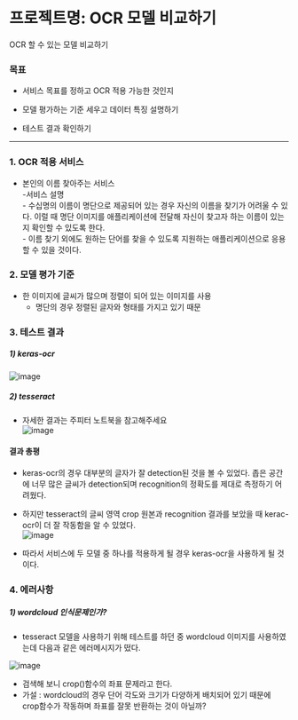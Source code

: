 # 프로젝트명: OCR 모델 비교하기

OCR 할 수 있는 모델 비교하기   

### 목표
- 서비스 목표를 정하고 OCR 적용 가능한 것인지 

- 모델 평가하는 기준 세우고 데이터 특징 설명하기

- 테스트 결과 확인하기
_________________________________________________________________________________
### 1. OCR 적용 서비스   
- 본인의 이름 찾아주는 서비스   
    -서비스 설명      
        - 수십명의 이름이 명단으로 제공되어 있는 경우 자신의 이름을 찾기가 어려울 수 있다. 이럴 때 명단 이미지를 애플리케이션에 전달해 자신이 찾고자 하는 이름이 있는지 확인할 수 있도록 한다.   
        - 이름 찾기 외에도 원하는 단어를 찾을 수 있도록 지원하는 애플리케이션으로 응용할 수 있을 것이다.   
        
### 2. 모델 평가 기준   
- 한 이미지에 글씨가 많으며 정렬이 되어 있는 이미지를 사용
     - 명단의 경우 정렬된 글자와 형태를 가지고 있기 때문

### 3. 테스트 결과
##### 1) keras-ocr   
![image](https://user-images.githubusercontent.com/33904461/155481536-d679f1c6-9741-469c-8580-19cbcaca851a.png)   

##### 2) tesseract   
- 자세한 결과는 주피터 노트북을 참고해주세요   
![image](https://user-images.githubusercontent.com/33904461/155481764-5be859be-82e6-4f85-ab06-9dc27497645b.png)


#### 결과 총평   
- keras-ocr의 경우 대부분의 글자가 잘 detection된 것을 볼 수 있었다. 좁은 공간에 너무 많은 글씨가 detection되며 recognition의 정확도를 제대로 측정하기 어려웠다.   
- 하지만 tesseract의 글씨 영역 crop 원본과 recognition 결과를 보았을 때 kerac-ocr이 더 잘 작동함을 알 수 있었다.    
![image](https://user-images.githubusercontent.com/33904461/155482182-d1c9da74-c59e-4c72-93ea-a5ad3c6e5e5f.png)   

- 따라서 서비스에 두 모델 중 하나를 적용하게 될 경우 keras-ocr을 사용하게 될 것이다.   

### 4. 에러사항
##### 1) wordcloud 인식문제인가?      
- tesseract 모델을 사용하기 위해 테스트를 하던 중 wordcloud 이미지를 사용하였는데 다음과 같은 에러메시지가 떴다.   

![image](https://user-images.githubusercontent.com/33904461/155470789-dbb2ca20-e628-4541-b60c-0008964e9c45.png)    

- 검색해 보니 crop()함수의 좌표 문제라고 한다.   
- 가설 : wordcloud의 경우 단어 각도와 크기가 다양하게 배치되어 있기 때문에 crop함수가 작동하며 좌표를 잘못 반환하는 것이 아닐까?
